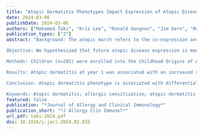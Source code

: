 ```yaml
---
title: "Atopic Dermatitis Phenotypes Impact Expression of Atopic Diseases Despite Similar Mononuclear Cell Cytokine Responses"
date: 2024-03-06
publishDate: 2024-03-06
authors: ["Mohamed Taki", "Kris Lee", "Ronald Gangnon", "Jim Gern", "Rob Lemanske", "Dan Jackson", "Anne Marie Singh"]
publication_types: ["2"]
abstract: "Background: The atopic march refers to the co-expression and progression of atopic diseases in childhood, often beginning with atopic dermatitis, although children may not progress through each atopic disease.

Objective: We hypothesized that future atopic disease expression is modified by atopic dermatitis phenotype, and that these differences result from underlying dysregulation of cytokine signaling.

Methods: Children (n=285) were enrolled into the Childhood Origins of ASThma birth cohort and followed prospectively. Rates of atopic dermatitis, food allergy, allergic rhinitis, and asthma were assessed longitudinally from birth to 18 years of age. Associations between atopic dermatitis phenotype and food allergy, allergic rhinitis, asthma, allergic sensitization, exhaled nitric oxide, and lung function were determined. Peripheral blood mononuclear cell responses (IL-5, IL-10, IL-13, IFN-γ) to dust mite, phytohemagglutinin, Staphylococcus aureus Cowan I, and tetanus toxoid were compared among atopic dermatitis phenotypes.

Results: Atopic dermatitis at year 1 was associated with an increased risk of food allergy (p=0.004). Both persistent and late-onset atopic dermatitis were associated with an increased risk of asthma (p=<0.001), rhinitis (p<0.001), elevated total IgE (p=<0.001), percentage of aeroallergens with detectable IgE (p<0.001), and elevated exhaled nitric oxide (p=0.002). Longitudinal analyses did not reveal consistent differences in PBMC responses among dermatitis phenotypes.

Conclusion: Atopic dermatitis phenotype is associated with differential expression of other atopic diseases. Our findings suggest peripheral blood cytokine dysregulation is not a mechanism underlying this process, and immune dysregulation may be mediated at mucosal surfaces or in secondary lymphoid organs.

Keywords: Atopic dermatitis; allergic sensitization; atopic dermatitis phenotypes; atopic march; progression of atopic disease."
featured: false
publication: "*Journal of Allergy and Clinical Immunology*"
publication_short: "*J Allergy Clin Immunol*"
url_pdf: taki-2024.pdf
doi: 10.1016/j.jaci.2024.02.015
---
```


